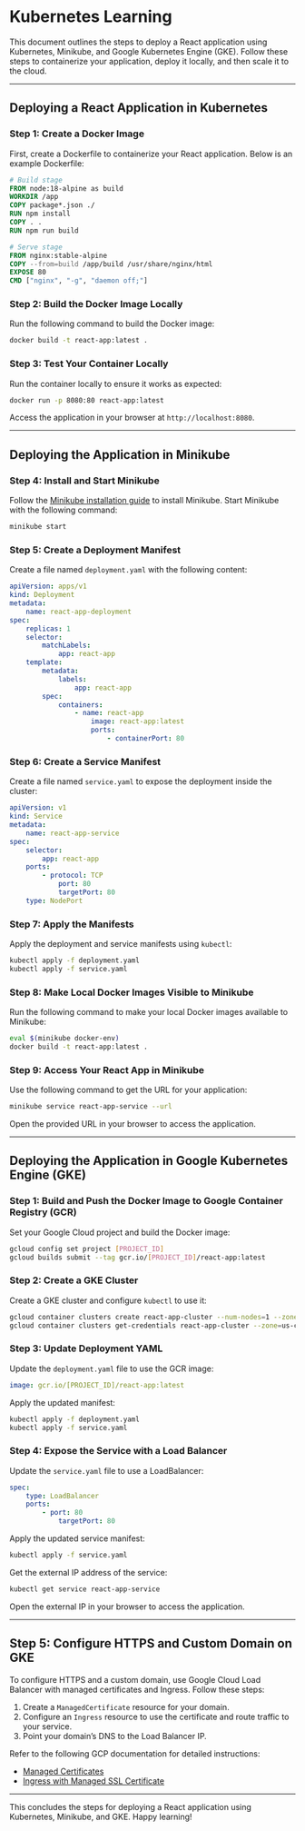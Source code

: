 # Kubernetes Learning

This document outlines the steps to deploy a React application using Kubernetes, Minikube, and Google Kubernetes Engine (GKE). Follow these steps to containerize your application, deploy it locally, and then scale it to the cloud.

---

## Deploying a React Application in Kubernetes

### Step 1: Create a Docker Image

First, create a Dockerfile to containerize your React application. Below is an example Dockerfile:

```dockerfile
# Build stage
FROM node:18-alpine as build
WORKDIR /app
COPY package*.json ./
RUN npm install
COPY . .
RUN npm run build

# Serve stage
FROM nginx:stable-alpine
COPY --from=build /app/build /usr/share/nginx/html
EXPOSE 80
CMD ["nginx", "-g", "daemon off;"]
```

### Step 2: Build the Docker Image Locally

Run the following command to build the Docker image:

```bash
docker build -t react-app:latest .
```

### Step 3: Test Your Container Locally

Run the container locally to ensure it works as expected:

```bash
docker run -p 8080:80 react-app:latest
```

Access the application in your browser at `http://localhost:8080`.

---

## Deploying the Application in Minikube

### Step 4: Install and Start Minikube

Follow the [Minikube installation guide](https://minikube.sigs.k8s.io/docs/start/) to install Minikube. Start Minikube with the following command:

```bash
minikube start
```

### Step 5: Create a Deployment Manifest

Create a file named `deployment.yaml` with the following content:

```yaml
apiVersion: apps/v1
kind: Deployment
metadata:
    name: react-app-deployment
spec:
    replicas: 1
    selector:
        matchLabels:
            app: react-app
    template:
        metadata:
            labels:
                app: react-app
        spec:
            containers:
                - name: react-app
                    image: react-app:latest
                    ports:
                        - containerPort: 80
```

### Step 6: Create a Service Manifest

Create a file named `service.yaml` to expose the deployment inside the cluster:

```yaml
apiVersion: v1
kind: Service
metadata:
    name: react-app-service
spec:
    selector:
        app: react-app
    ports:
        - protocol: TCP
            port: 80
            targetPort: 80
    type: NodePort
```

### Step 7: Apply the Manifests

Apply the deployment and service manifests using `kubectl`:

```bash
kubectl apply -f deployment.yaml
kubectl apply -f service.yaml
```

### Step 8: Make Local Docker Images Visible to Minikube

Run the following command to make your local Docker images available to Minikube:

```bash
eval $(minikube docker-env)
docker build -t react-app:latest .
```

### Step 9: Access Your React App in Minikube

Use the following command to get the URL for your application:

```bash
minikube service react-app-service --url
```

Open the provided URL in your browser to access the application.

---

## Deploying the Application in Google Kubernetes Engine (GKE)

### Step 1: Build and Push the Docker Image to Google Container Registry (GCR)

Set your Google Cloud project and build the Docker image:

```bash
gcloud config set project [PROJECT_ID]
gcloud builds submit --tag gcr.io/[PROJECT_ID]/react-app:latest
```

### Step 2: Create a GKE Cluster

Create a GKE cluster and configure `kubectl` to use it:

```bash
gcloud container clusters create react-app-cluster --num-nodes=1 --zone=us-central1-a
gcloud container clusters get-credentials react-app-cluster --zone=us-central1-a
```

### Step 3: Update Deployment YAML

Update the `deployment.yaml` file to use the GCR image:

```yaml
image: gcr.io/[PROJECT_ID]/react-app:latest
```

Apply the updated manifest:

```bash
kubectl apply -f deployment.yaml
kubectl apply -f service.yaml
```

### Step 4: Expose the Service with a Load Balancer

Update the `service.yaml` file to use a LoadBalancer:

```yaml
spec:
    type: LoadBalancer
    ports:
        - port: 80
            targetPort: 80
```

Apply the updated service manifest:

```bash
kubectl apply -f service.yaml
```

Get the external IP address of the service:

```bash
kubectl get service react-app-service
```

Open the external IP in your browser to access the application.

---

## Step 5: Configure HTTPS and Custom Domain on GKE

To configure HTTPS and a custom domain, use Google Cloud Load Balancer with managed certificates and Ingress. Follow these steps:

1. Create a `ManagedCertificate` resource for your domain.
2. Configure an `Ingress` resource to use the certificate and route traffic to your service.
3. Point your domain’s DNS to the Load Balancer IP.

Refer to the following GCP documentation for detailed instructions:
- [Managed Certificates](https://cloud.google.com/kubernetes-engine/docs/how-to/managed-certs)
- [Ingress with Managed SSL Certificate](https://cloud.google.com/kubernetes-engine/docs/how-to/ingress-multi-cluster#create-an_ingress_with_a_managed_ssl_certificate)

---

This concludes the steps for deploying a React application using Kubernetes, Minikube, and GKE. Happy learning!

